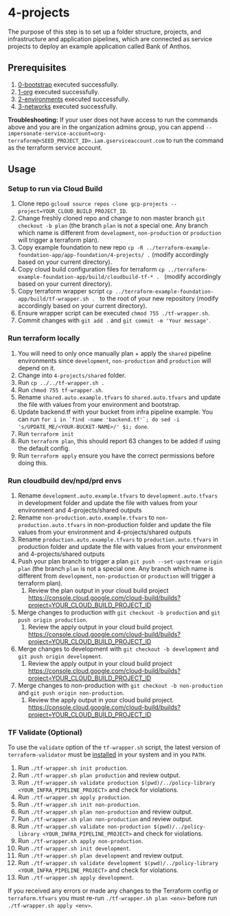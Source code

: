 # 4-projects

The purpose of this step is to set up a folder structure, projects, and infrastructure and application pipelines, which are connected as service projects to deploy an example application called Bank of Anthos.

## Prerequisites

1. [0-bootstrap](https://github.com/terraform-google-modules/terraform-example-foundation/blob/master/0-bootstrap/README.md) executed successfully.
1. [1-org](https://github.com/terraform-google-modules/terraform-example-foundation/blob/master/1-org/README.md) executed successfully.
1. [2-environments](https://github.com/terraform-google-modules/terraform-example-foundation/blob/master/2-environments/README.md) executed successfully.
1. [3-networks](https://github.com/terraform-google-modules/terraform-example-foundation/blob/master/3-networks/README.md) executed successfully.

**Troubleshooting:**
If your user does not have access to run the commands above and you are in the organization admins group, you can append `--impersonate-service-account=org-terraform@<SEED_PROJECT_ID>.iam.gserviceaccount.com` to run the command as the terraform service account.

## Usage

### Setup to run via Cloud Build
1. Clone repo `gcloud source repos clone gcp-projects --project=YOUR_CLOUD_BUILD_PROJECT_ID`.
1. Change freshly cloned repo and change to non master branch `git checkout -b plan` (the branch `plan` is not a special one. Any branch which name is different from `development`, `non-production` or `production` will trigger a terraform plan).
1. Copy example foundation to new repo `cp -R ../terraform-example-foundation-app/app-foundation/4-projects/ .` (modify accordingly based on your current directory).
1. Copy cloud build configuration files for terraform `cp ../terraform-example-foundation-app/build/cloudbuild-tf-* . ` (modify accordingly based on your current directory).
1. Copy terraform wrapper script `cp ../terraform-example-foundation-app/build/tf-wrapper.sh . ` to the root of your new repository (modify accordingly based on your current directory).
1. Ensure wrapper script can be executed `chmod 755 ./tf-wrapper.sh`.
1. Commit changes with `git add .` and `git commit -m 'Your message'`.

### Run terraform locally
1. You will need to only once manually plan + apply the `shared` pipeline environments since `development`, `non-production` and `production` will depend on it.
1. Change into `4-projects/shared` folder.
1. Run `cp ../../tf-wrapper.sh .`
1. Run `chmod 755 tf-wrapper.sh`.
1. Rename `shared.auto.example.tfvars` to `shared.auto.tfvars` and update the file with values from your environment and bootstrap.
1. Update backend.tf with your bucket from infra pipeline example. You can run
```for i in `find -name 'backend.tf'`; do sed -i 's/UPDATE_ME/<YOUR-BUCKET-NAME>/' $i; done```.
1. Run `terraform init`
1. Run `terraform plan`, this should report 63 changes to be added if using the default config.
1. Run `terraform apply` ensure you have the correct permissions before doing this.

### Run cloudbuild dev/npd/prd envs
1. Rename `development.auto.example.tfvars` to `development.auto.tfvars` in development folder and update the file with values from your environment and 4-projects/shared outputs
1. Rename `non-production.auto.example.tfvars` to `non-production.auto.tfvars` in non-production folder and update the file values from your environment and 4-projects/shared outputs
1. Rename `production.auto.example.tfvars` to `production.auto.tfvars` in production folder and update the file with values from your environment and 4-projects/shared outputs
1. Push your plan branch to trigger a plan `git push --set-upstream origin plan` (the branch `plan` is not a special one. Any branch which name is different from `development`, `non-production` or `production` will trigger a terraform plan).
    1. Review the plan output in your cloud build project https://console.cloud.google.com/cloud-build/builds?project=YOUR_CLOUD_BUILD_PROJECT_ID
1. Merge changes to production with `git checkout -b production` and `git push origin production`.
    1. Review the apply output in your cloud build project. https://console.cloud.google.com/cloud-build/builds?project=YOUR_CLOUD_BUILD_PROJECT_ID
1. Merge changes to development with `git checkout -b development` and `git push origin development`.
    1. Review the apply output in your cloud build project https://console.cloud.google.com/cloud-build/builds?project=YOUR_CLOUD_BUILD_PROJECT_ID
1. Merge changes to non-production with `git checkout -b non-production` and `git push origin non-production`.
    1. Review the apply output in your cloud build project. https://console.cloud.google.com/cloud-build/builds?project=YOUR_CLOUD_BUILD_PROJECT_ID

### TF Validate (Optional)
To use the `validate` option of the `tf-wrapper.sh` script, the latest version of `terraform-validator` must be [installed](https://github.com/forseti-security/policy-library/blob/master/docs/user_guide.md#how-to-use-terraform-validator) in your system and in you `PATH`.
1. Run `./tf-wrapper.sh init production`.
1. Run `./tf-wrapper.sh plan production` and review output.
1. Run `./tf-wrapper.sh validate production $(pwd)/../policy-library <YOUR_INFRA_PIPELINE_PROJECT>` and check for violations.
1. Run `./tf-wrapper.sh apply production`.
1. Run `./tf-wrapper.sh init non-production`.
1. Run `./tf-wrapper.sh plan non-production` and review output.
1. Run `./tf-wrapper.sh plan non-production` and review output.
1. Run `./tf-wrapper.sh validate non-production $(pwd)/../policy-library <YOUR_INFRA_PIPELINE_PROJECT>` and check for violations.
1. Run `./tf-wrapper.sh apply non-production`.
1. Run `./tf-wrapper.sh init development`.
1. Run `./tf-wrapper.sh plan development` and review output.
1. Run `./tf-wrapper.sh validate development $(pwd)/../policy-library <YOUR_INFRA_PIPELINE_PROJECT>` and check for violations.
1. Run `./tf-wrapper.sh apply development`.

If you received any errors or made any changes to the Terraform config or `terraform.tfvars` you must re-run `./tf-wrapper.sh plan <env>` before run `./tf-wrapper.sh apply <env>`.
